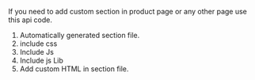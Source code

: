 If you need to add custom section in product page or any other page use this api code.

1. Automatically generated section file.
2. include css
3. Include Js
4. Include js Lib
5. Add custom HTML in section file.   
